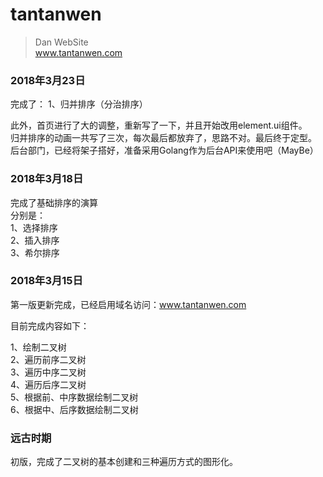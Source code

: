 # tantanwen

> Dan WebSite  
www.tantanwen.com  

### 2018年3月23日 
完成了：
1、归并排序（分治排序）  

此外，首页进行了大的调整，重新写了一下，并且开始改用element.ui组件。  
归并排序的动画一共写了三次，每次最后都放弃了，思路不对。最后终于定型。  
后台部门，已经将架子搭好，准备采用Golang作为后台API来使用吧（MayBe）  

### 2018年3月18日 
完成了基础排序的演算  
分别是：  
1、选择排序  
2、插入排序  
3、希尔排序  

### 2018年3月15日  
第一版更新完成，已经启用域名访问：www.tantanwen.com  

目前完成内容如下：  

1、绘制二叉树  
2、遍历前序二叉树  
3、遍历中序二叉树  
4、遍历后序二叉树  
5、根据前、中序数据绘制二叉树  
6、根据中、后序数据绘制二叉树  

### 远古时期  
初版，完成了二叉树的基本创建和三种遍历方式的图形化。
